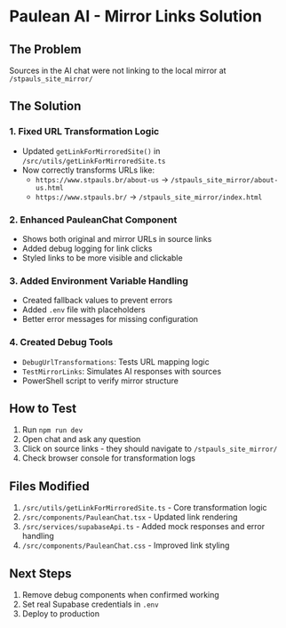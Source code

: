 # Paulean AI - Mirror Links Solution

## The Problem
Sources in the AI chat were not linking to the local mirror at `/stpauls_site_mirror/`

## The Solution

### 1. Fixed URL Transformation Logic
- Updated `getLinkForMirroredSite()` in `/src/utils/getLinkForMirroredSite.ts`
- Now correctly transforms URLs like:
  - `https://www.stpauls.br/about-us` → `/stpauls_site_mirror/about-us.html`
  - `https://www.stpauls.br/` → `/stpauls_site_mirror/index.html`

### 2. Enhanced PauleanChat Component
- Shows both original and mirror URLs in source links
- Added debug logging for link clicks
- Styled links to be more visible and clickable

### 3. Added Environment Variable Handling
- Created fallback values to prevent errors
- Added `.env` file with placeholders
- Better error messages for missing configuration

### 4. Created Debug Tools
- `DebugUrlTransformations`: Tests URL mapping logic
- `TestMirrorLinks`: Simulates AI responses with sources
- PowerShell script to verify mirror structure

## How to Test

1. Run `npm run dev`
2. Open chat and ask any question
3. Click on source links - they should navigate to `/stpauls_site_mirror/`
4. Check browser console for transformation logs

## Files Modified

1. `/src/utils/getLinkForMirroredSite.ts` - Core transformation logic
2. `/src/components/PauleanChat.tsx` - Updated link rendering
3. `/src/services/supabaseApi.ts` - Added mock responses and error handling
4. `/src/components/PauleanChat.css` - Improved link styling

## Next Steps

1. Remove debug components when confirmed working
2. Set real Supabase credentials in `.env`
3. Deploy to production